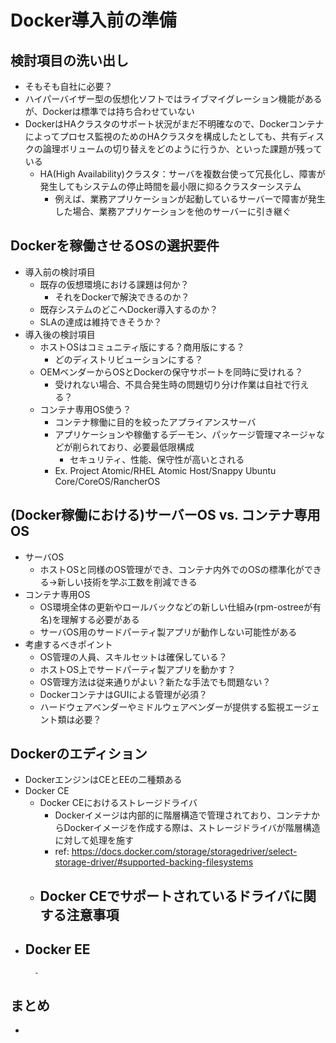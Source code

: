 # Docker導入前の準備

## 検討項目の洗い出し
- そもそも自社に必要？
- ハイパーバイザー型の仮想化ソフトではライブマイグレーション機能があるが、Dockerは標準では持ち合わせていない
- DockerはHAクラスタのサポート状況がまだ不明確なので、Dockerコンテナによってプロセス監視のためのHAクラスタを構成したとしても、共有ディスクの論理ボリュームの切り替えをどのように行うか、といった課題が残っている
    - HA(High Availability)クラスタ：サーバを複数台使って冗長化し、障害が発生してもシステムの停止時間を最小限に抑るクラスターシステム
        - 例えば、業務アプリケーションが起動しているサーバーで障害が発生した場合、業務アプリケーションを他のサーバーに引き継ぐ

## Dockerを稼働させるOSの選択要件
- 導入前の検討項目
    - 既存の仮想環境における課題は何か？
        - それをDockerで解決できるのか？
    - 既存システムのどこへDocker導入するのか？
    - SLAの達成は維持できそうか？
- 導入後の検討項目
    - ホストOSはコミュニティ版にする？商用版にする？
        - どのディストリビューションにする？
    - OEMベンダーからOSとDockerの保守サポートを同時に受けれる？
        - 受けれない場合、不具合発生時の問題切り分け作業は自社で行える？
    - コンテナ専用OS使う？
        - コンテナ稼働に目的を絞ったアプライアンスサーバ
        - アプリケーションや稼働するデーモン、パッケージ管理マネージャなどが削られており、必要最低限構成
            - セキュリティ、性能、保守性が高いとされる
        - Ex. Project Atomic/RHEL Atomic Host/Snappy Ubuntu Core/CoreOS/RancherOS

## (Docker稼働における)サーバーOS vs. コンテナ専用OS
- サーバOS
    - ホストOSと同様のOS管理ができ、コンテナ内外でのOSの標準化ができる→新しい技術を学ぶ工数を削減できる
- コンテナ専用OS
    - OS環境全体の更新やロールバックなどの新しい仕組み(rpm-ostreeが有名)を理解する必要がある
    - サーバOS用のサードパーティ製アプリが動作しない可能性がある
- 考慮するべきポイント
    - OS管理の人員、スキルセットは確保している？
    - ホストOS上でサードパーティ製アプリを動かす？
    - OS管理方法は従来通りがよい？新たな手法でも問題ない？
    - DockerコンテナはGUIによる管理が必須？
    - ハードウェアベンダーやミドルウェアベンダーが提供する監視エージェント類は必要？

## Dockerのエディション
- DockerエンジンはCEとEEの二種類ある
- Docker CE
    - Docker CEにおけるストレージドライバ
        - Dockerイメージは内部的に階層構造で管理されており、コンテナからDockerイメージを作成する際は、ストレージドライバが階層構造に対して処理を施す
        - ref: https://docs.docker.com/storage/storagedriver/select-storage-driver/#supported-backing-filesystems
    - Docker CEでサポートされているドライバに関する注意事項
        - 
- Docker EE
    - 
        - 

## まとめ
- 

